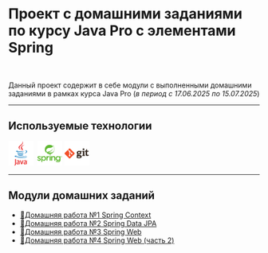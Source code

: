 # Проект с домашними заданиями по курсу Java Pro c элементами Spring

<div align="center">
  <img src="https://media.giphy.com/media/v1.Y2lkPWVjZjA1ZTQ3MDAwMXNldW9saDZlM3gydjYxbjFndWhzNmtyNGtjOHg3cnpxeWkwbCZlcD12MV9zdGlja2Vyc19yZWxhdGVkJmN0PXM/jdPMeyv9rn0hZHh8n9/giphy.gif" width="100" alt=""/>
</div>

Данный проект содержит в себе модули с выполненными домашними заданиями в рамках курса Java Pro
(*в период с 17.06.2025 по 15.07.2025*)

---

## Используемые технологии

<div>
  <img src="https://github.com/devicons/devicon/blob/master/icons/java/java-original-wordmark.svg" title="Java" alt="Java" width="50" height="50"/>&nbsp; 
  <img src="https://github.com/devicons/devicon/blob/master/icons/spring/spring-original-wordmark.svg" title="Spring" alt="Spring" width="50" height="50"/>
  <img src="https://github.com/devicons/devicon/blob/master/icons/git/git-original-wordmark.svg" title="Git" alt="Git" width="50" height="50"/>
</div>

---

## Модули домашних заданий

- [💾Домашняя работа №1 Spring Context](./homework-spring-1)
- [💾Домашняя работа №2 Spring Data JPA](./homework-spring-2)
- [💾Домашняя работа №3 Spring Web](./homework-spring-3)
- [🔧Домашняя работа №4 Spring Web (часть 2)](./homework-spring-4)